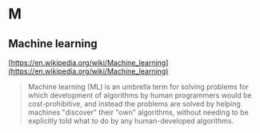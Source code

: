 # M

## Machine learning

[https://en.wikipedia.org/wiki/Machine_learning](https://en.wikipedia.org/wiki/Machine_learning)

> Machine learning (ML) is an umbrella term for solving problems for which development of algorithms by human programmers would be cost-prohibitive, and instead the problems are solved by helping machines "discover" their "own" algorithms, without needing to be explicitly told what to do by any human-developed algorithms.
